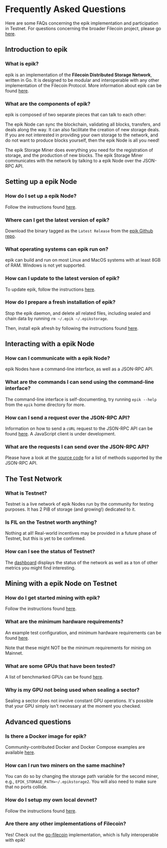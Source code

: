 # Frequently Asked Questions

Here are some FAQs concerning the epik implementation and participation in 
Testnet.
For questions concerning the broader Filecoin project, please 
go [here](https://filecoin.io/faqs/).

## Introduction to epik

### What is epik?

epik is an implementation of the **Filecoin Distributed Storage Network**, written in Go. 
It is designed to be modular and interoperable with any other implementation of the Filecoin Protocol.
More information about epik can be found [here](https://lotu.sh/).

### What are the components of epik?

epik is composed of two separate pieces that can talk to each other:

The epik Node can sync the blockchain, validating all blocks, transfers, and deals
along the way. It can also facilitate the creation of new storage deals. If you are not 
interested in providing your own storage to the network, and do not want to produce blocks
yourself, then the epik Node is all you need!

The epik Storage Miner does everything you need for the registration of storage, and the
production of new blocks. The epik Storage Miner communicates with the network
by talking to a epik Node over the JSON-RPC API.

## Setting up a epik Node

### How do I set up a epik Node?

Follow the instructions found [here](https://docs.lotu.sh/en+getting-started).

### Where can I get the latest version of epik?

Download the binary tagged as the `Latest Release` from the
 [epik Github repo](https://github.com/EpiK-Protocol/go-epik/releases).
 
### What operating systems can epik run on?

epik can build and run on most Linux and MacOS systems with at least 
8GB of RAM. Windows is not yet supported.

### How can I update to the latest version of epik?

To update epik, follow the instructions [here](https://lotu.sh/en+updating-epik).

### How do I prepare a fresh installation of epik?

Stop the epik daemon, and delete all related files, including sealed and chain data by 
running `rm ~/.epik ~/.epikstorage`.

Then, install epik afresh by following the instructions 
found [here](https://docs.lotu.sh/en+getting-started).

## Interacting with a epik Node

### How can I communicate with a epik Node?

epik Nodes have a command-line interface, as well as a JSON-RPC API.

### What are the commands I can send using the command-line interface? 

The command-line interface is self-documenting, try running `epik --help` from the `epik` home 
directory for more.

### How can I send a request over the JSON-RPC API?

Information on how to send a `cURL` request to the JSON-RPC API can be found
[here](https://lotu.sh/en+api). A JavaScript client is under development.

### What are the requests I can send over the JSON-RPC API?

Please have a look at the 
[source code](https://github.com/EpiK-Protocol/go-epik/blob/master/api/api_full.go) 
for a list of methods supported by the JSON-RPC API.
## The Test Network

### What is Testnet?

Testnet is a live network of epik Nodes run by the 
community for testing purposes.
 It has 2 PiB of storage (and growing!) dedicated to it.

### Is FIL on the Testnet worth anything?

Nothing at all! Real-world incentives may be provided in a future phase of Testnet, but this is 
yet to be confirmed.

### How can I see the status of Testnet?

The [dashboard](https://stats.testnet.filecoin.io/) displays the status of the network as 
well as a ton
of other metrics you might find interesting.

## Mining with a epik Node on Testnet

### How do I get started mining with epik?

Follow the instructions found [here](https://lotu.sh/en+mining).

### What are the minimum hardware requirements?

An example test configuration, and minimum hardware requirements can be found 
[here](https://lotu.sh/en+hardware-mining). 

Note that these might NOT be the minimum requirements for mining on Mainnet.

### What are some GPUs that have been tested?

A list of benchmarked GPUs can be found [here](https://lotu.sh/en+hardware-mining#benchmarked-gpus-7393).

### Why is my GPU not being used when sealing a sector?

Sealing a sector does not involve constant GPU operations. It's possible
that your GPU simply isn't necessary at the moment you checked.

## Advanced questions

### Is there a Docker image for epik?

Community-contributed Docker and Docker Compose examples are available 
[here](https://github.com/EpiK-Protocol/go-epik/tree/master/tools/dockers/docker-examples).

### How can I run two miners on the same machine?

You can do so by changing the storage path variable for the second miner, e.g.,
`EPIK_STORAGE_PATH=~/.epikstorage2`. You will also need to make sure that no ports collide.

### How do I setup my own local devnet?     

Follow the instructions found [here](https://lotu.sh/en+setup-local-dev-net).

### Are there any other implementations of Filecoin?

Yes! Check out the [go-filecoin](https://github.com/filecoin-project/go-filecoin#filecoin-go-filecoin)
implementation, which is fully interoperable with epik!
